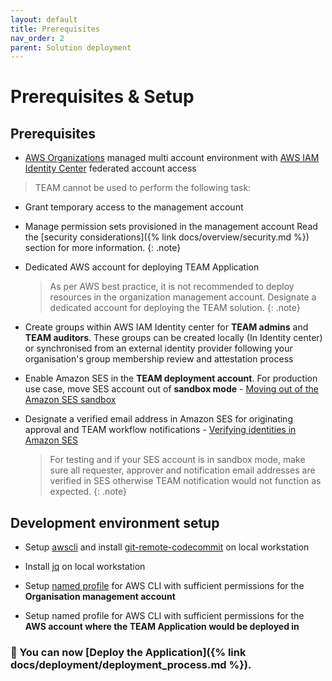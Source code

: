 ```yaml
---
layout: default
title: Prerequisites
nav_order: 2
parent: Solution deployment
---
```


# Prerequisites & Setup

## Prerequisites

- [AWS Organizations](https://aws.amazon.com/organizations/) managed multi account environment with [AWS IAM Identity Center](https://aws.amazon.com/iam/identity-center/) federated account access

> TEAM cannot be used to perform the following task:
  - Grant temporary access to the management account 
  - Manage permission sets provisioned in the management account
  Read the [security considerations]({% link docs/overview/security.md %}) section for more information.
  {: .note}

- Dedicated AWS account for deploying TEAM Application
  > As per AWS best practice, it is not recommended to deploy resources in the organization management account. Designate a dedicated account for deploying the TEAM solution.
  {: .note}
- Create groups within AWS IAM Identity center for **TEAM admins** and **TEAM auditors**. These groups can be created locally (In Identity center) or synchronised from an external identity provider following your organisation's group membership review and attestation process   
-  Enable Amazon SES in the **TEAM deployment account**. For production use case, move SES account out of **sandbox mode**  - [Moving out of the Amazon SES sandbox](https://docs.aws.amazon.com/ses/latest/dg/request-production-access.html)
- Designate a verified email address in Amazon SES for originating approval and TEAM workflow notifications - [Verifying identities in Amazon SES](https://docs.aws.amazon.com/ses/latest/dg/verify-addresses-and-domains.html)
  > For testing and if your SES account is in sandbox mode, make sure all requester, approver and notification email addresses are verified in SES otherwise TEAM notification would not function as expected.
  {: .note}

## Development environment setup
- Setup [awscli](https://docs.aws.amazon.com/cli/latest/userguide/getting-started-install.html) and install [git-remote-codecommit](https://docs.aws.amazon.com/codecommit/latest/userguide/setting-up-git-remote-codecommit.html) on local workstation

- Install [jq](https://github.com/stedolan/jq/wiki/Installation) on local workstation

- Setup [named profile](https://docs.aws.amazon.com/cli/latest/userguide/cli-configure-profiles.html) for AWS CLI with sufficient permissions for the **Organisation management account**

- Setup named profile for AWS CLI with sufficient permissions for the **AWS account where the TEAM Application would be deployed in**

### 🚀 You can now [Deploy the Application]({% link docs/deployment/deployment_process.md %}).
